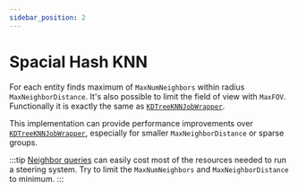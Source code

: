 ```yaml
---
sidebar_position: 2
---
```


# Spacial Hash KNN

For each entity finds maximum of `MaxNumNeighbors` within radius `MaxNeighborDistance`. It's also possible to limit the field of view with `MaxFOV`. Functionally it is exactly the same as [`KDTreeKNNJobWrapper`](/docs/documentation-defaults/queries/neighbor-queries/kd-tree-knn). 

This implementation can provide performance improvements over [`KDTreeKNNJobWrapper`](/docs/documentation-defaults/queries/neighbor-queries/kd-tree-knn), especially for smaller `MaxNeighborDistance` or sparse groups.

:::tip
[Neighbor queries](/docs/documentation-core/queries/neighbor_queries/overview) can easily cost most of the resources needed to run a steering system. Try to limit the `MaxNumNeighbors` and `MaxNeighborDistance` to minimum. 
:::
